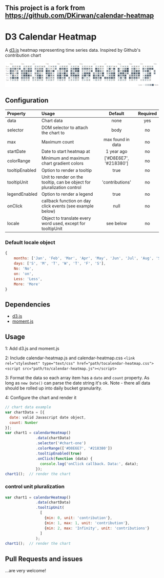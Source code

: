 ## This project is a fork from https://github.com/DKirwan/calendar-heatmap

# D3 Calendar Heatmap
A [d3.js](https://d3js.org/) heatmap representing time series data. Inspired by Github's contribution chart

![Reusable D3.js Calendar Heatmap chart](https://raw.githubusercontent.com/DKirwan/calendar-heatmap/develop/example/thumbnail.png)

## Configuration

|Property        | Usage           | Default  | Required |
|:------------- |:-------------|:-----:|:-----:|
| data | Chart data | none | yes |
| selector | DOM selector to attach the chart to | body | no |
| max | Maximum count | max found in data | no |
| startDate | Date to start heatmap at | 1 year ago | no |
| colorRange | Minimum and maximum chart gradient colors | ['#D8E6E7', '#218380'] | no |
| tooltipEnabled | Option to render a tooltip | true | no |
| tooltipUnit | Unit to render on the tooltip, can be object for pluralization control | 'contributions' | no |
| legendEnabled | Option to render a legend | true | no |
| onClick | callback function on day click events (see example below) | null | no |
| locale | Object to translate every word used, except for tooltipUnit | see below | no |

### Default locale object

```javascript
{
    months: ['Jan', 'Feb', 'Mar', 'Apr', 'May', 'Jun', 'Jul', 'Aug', 'Sep', 'Oct', 'Nov', 'Dec'],
    days: ['S', 'M', 'T', 'W', 'T', 'F', 'S'],
    No: 'No',
    on: 'on',
    Less: 'Less',
    More: 'More'
}
```

## Dependencies

* [d3.js](https://d3js.org/)
* [moment.js](http://momentjs.com/)

## Usage

1: Add d3.js and moment.js

2: Include calendar-heatmap.js and calendar-heatmap.css
`<link rel="stylesheet" type="text/css" href="path/tocalendar-heatmap.css">`
`<script src="path/to/calendar-heatmap.js"></script>`

3: Format the data so each array item has a `date` and `count` property.
As long as `new Date()` can parse the date string it's ok. Note - there all data should be rolled up into daily bucket granularity.

4: Configure the chart and render it
```javascript
// chart data example
var chartData = [{
  date: valid Javascript date object,
  count: Number
}];
var chart1 = calendarHeatmap()
              .data(chartData)
              .selector('#chart-one')
              .colorRange(['#D8E6E7', '#218380'])
              .tooltipEnabled(true)
              .onClick(function (data) {
                console.log('onClick callback. Data:', data);
              });
chart1();  // render the chart
```

### control unit pluralization

```javascript
var chart1 = calendarHeatmap()
              .data(chartData)
              .tooltipUnit(
                [
                  {min: 0, unit: 'contribution'},
                  {min: 1, max: 1, unit: 'contribution'},
                  {min: 2, max: 'Infinity', unit: 'contributions'}
                ]
              );
chart1();  // render the chart
```

## Pull Requests and issues

...are very welcome!

